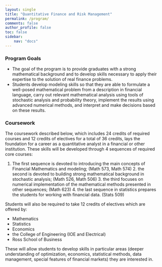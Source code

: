 ```yaml
---
layout: single
title: "Quantitative Finance and Risk Management"
permalink: /program/
comments: false
author_profile: false
toc: false
sidebar:
    nav: "docs"
---
```

### Program Goals
- The goal of the program is to provide graduates with a strong mathematical background and to develop skills necessary to apply their expertise to the solution of real finance problems.
- Students develop modeling skills so that they are able to formulate a well-posed mathematical problem from a description in financial language, carry out relevant mathematical analysis using tools of stochastic analysis and probability theory, implement the results using advanced numerical methods, and interpret and make decisions based on these results. 

### Coursework
The coursework described below, which includes 24 credits of required courses and 12 credits of electives for a total of 36 credits, lays the foundation for a career as a quantitative analyst in a financial or other institution. These skills will be developed through 4 sequences of required core courses: 
  1. The first sequence is devoted to introducing the main concepts of Financial Mathematics and modeling; (Math 573, Math 574)
	2.  the second is devoted to building strong mathematical background in stochastic analysis; (Math 526, Math 506)
	3. the third focuses on numerical implementation of the mathematical methods presented in other sequences; (Math 623)
	4. the last sequence in statistics prepares the students for working with financial data. (Stats 509)

Students will also be required to take 12 credits of electives which are offered by: 
  - Mathematics
  - Statistics
  - Economics
  - the College of Engineering (IOE and Electrical)
  - Ross School of Business
  
These will allow students to develop skills in particular areas (deeper understanding of optimization, economics, statistical methods, data management, special features of financial markets) they are interested in.

